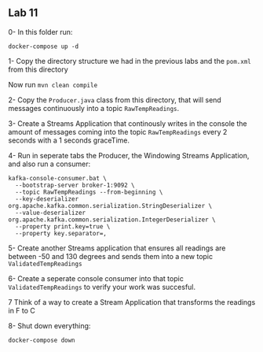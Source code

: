 ## Lab 11

0- In this folder run:

```
docker-compose up -d
```

1- Copy the directory structure we had in the previous labs and the `pom.xml` from this directory

Now run `mvn clean compile`

2- Copy the `Producer.java` class from this directory, that will send messages continuously into a topic `RawTempReadings`.

3- Create a Streams Application that continously writes in the console the amount of messages coming into the topic `RawTempReadings` every 2 seconds with a 1 seconds graceTime.

4- Run in seperate tabs the Producer, the Windowing Streams Application, and also run a consumer:

```
kafka-console-consumer.bat \
  --bootstrap-server broker-1:9092 \
  --topic RawTempReadings --from-beginning \
  --key-deserializer org.apache.kafka.common.serialization.StringDeserializer \
  --value-deserializer org.apache.kafka.common.serialization.IntegerDeserializer \
  --property print.key=true \
  --property key.separator=,
```

5- Create another Streams application that ensures all readings are between -50 and 130 degrees and sends them into a new topic `ValidatedTempReadings`

6- Create a seperate console consumer into that topic `ValidatedTempReadings` to verify your work was succesful.

7 Think of a way to create a Stream Application that transforms the readings in F to C

8- Shut down everything:

```
docker-compose down
```

